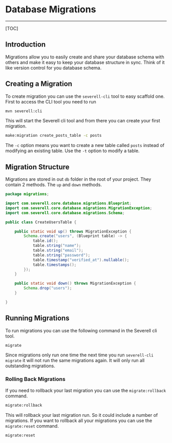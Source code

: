 # Database Migrations
---
[TOC]

## Introduction
Migrations allow you to easily create and share your database schema with others and make it
easy to keep your database structure in sync. Think of it like version control for you database schema.

## Creating a Migration
To create migration you can use the `severell-cli` tool to easy scaffold one. First to access the CLI tool you need
to run 

```bash
mvn severell:cli
```

This will start the Severell cli tool and from there you can create your first migration.

```bash
make:migration create_posts_table -c posts
```
The `-c` option means you want to create a new table called `posts` instead of modifying an existing 
table. Use the `-t` option to modify a table.

## Migration Structure

Migrations are stored in out `db` folder in the root of your project. They contain 2 methods. The
`up` and `down` methods.

```java
package migrations;

import com.severell.core.database.migrations.Blueprint;
import com.severell.core.database.migrations.MigrationException;
import com.severell.core.database.migrations.Schema;

public class CreateUsersTable {

    public static void up() throws MigrationException {
        Schema.create("users", (Blueprint table) -> {
            table.id();
            table.string("name");
            table.string("email");
            table.string("password");
            table.timestamp("verified_at").nullable();
            table.timestamps();
        });
    }

    public static void down() throws MigrationException {
        Schema.drop("users");
    }

}
```

## Running Migrations

To run migrations you can use the following command in the Severell cli tool.
```bash
migrate
```
Since migrations only run one time the next time you run `severell-cli migrate` it will not run the same migrations again.
It will only run all outstanding migrations. 

### Rolling Back Migrations

If you need to rollback your last migration you can use the `migrate:rollback` command.
```bash
migrate:rollback
```
This will rollback your last migration run. So it could include a number of migrations.
If you want to rollback all your migrations you can use the `migrate:reset` command.
```bash
migrate:reset
``` 